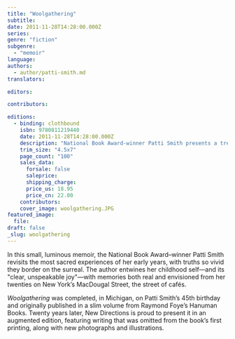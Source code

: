```yaml
---
title: "Woolgathering"
subtitle:
date: 2011-11-28T14:28:00.000Z
series:
genre: "fiction"
subgenre:
  - "memoir"
language:
authors:
  - author/patti-smith.md
translators:

editors:

contributors:

editions:
  - binding: clothbound
    isbn: 9780811219440
    date: 2011-11-28T14:28:00.000Z
    description: "National Book Award-winner Patti Smith presents a treasure box of a childhood memoir "
    trim_size: "4.5x7"
    page_count: "100"
    sales_data:
      forsale: false
      saleprice:
      shipping_charge:
      price_us: 18.95
      price_cn: 22.00
    contributors:
    cover_image: woolgathering.JPG
featured_image:
  file:
draft: false
_slug: woolgathering
---
```


In this small, luminous memoir, the National Book Award–winner Patti Smith revisits the most sacred experiences of her early years, with truths so vivid they border on the surreal. The author entwines her childhood self—and its "clear, unspeakable joy"—with memories both real and envisioned from her twenties on New York’s MacDougal Street, the street of cafés.

_Woolgathering_ was completed, in Michigan, on Patti Smith’s 45th birthday and originally published in a slim volume from Raymond Foye’s Hanuman Books. Twenty years later, New Directions is proud to present it in an augmented edition, featuring writing that was omitted from the book’s first printing, along with new photographs and illustrations.

